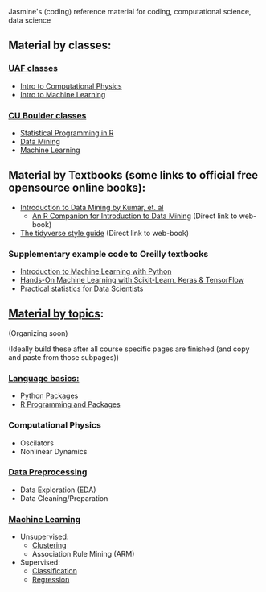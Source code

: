 Jasmine's (coding) reference material for coding, computational science, data science


## Material by classes:

### [UAF classes](UAF.md)
- [Intro to Computational Physics](UAF/ComputationalPhysics/UAF-CompPhys.md)
- [Intro to Machine Learning](UAF/MachineLearning/UAF-ML-Module.md)

### [CU Boulder classes](CUB.md)
- [Statistical Programming in R](CU-Boulder/RProgramming/RProgramming.md)
- [Data Mining](CU-Boulder/DataMining/DataMining.md)
- [Machine Learning](CU-Boulder/MachineLearning/CUB-ML.md)

## Material by Textbooks (some links to official free opensource online books):
- [Introduction to Data Mining by Kumar, et. al](Textbooks/IntroDataMining/Kumar-DataMining-textbook.md)
    - [An R Companion for Introduction to Data Mining](https://mhahsler.github.io/Introduction_to_Data_Mining_R_Examples/book/index.html) (Direct link to web-book)
- [The tidyverse style guide](https://style.tidyverse.org/index.html) (Direct link to web-book)

### Supplementary example code to Oreilly textbooks
- [Introduction to Machine Learning with Python](Textbooks/IntroMLPython/IntroMLPython.md)
- [Hands-On Machine Learning with Scikit-Learn, Keras & TensorFlow](Textbooks/HandsOnML/HandsOnML.md)
- [Practical statistics for Data Scientists](Textbooks/PracticalStats/PracticalStats.md)

## [Material by topics](Topics.md):
(Organizing soon)

(Ideally build these after all course specific pages are finished (and copy and paste from those subpages))
### [Language basics:](Topics/Languages.md)

- [Python Packages](Topics/Languages/PythonPackages.md)
- [R Programming and Packages](Topics/Languages/RPackages.md)
    
### Computational Physics
- Oscilators
- Nonlinear Dynamics

### [Data Preprocessing](Topics/DataPreprocessing.md)
- Data Exploration (EDA)
- Data Cleaning/Preparation

### [Machine Learning](Topics/MachineLearning.md)

- Unsupervised:
    - [Clustering](Topics/MachineLearning/Clustering.md)
    - Association Rule Mining (ARM)
- Supervised:
    - [Classification](Topics/MachineLearning/Classification.md)
    - [Regression](Topics/MachineLearning/Regressiong.md)
    